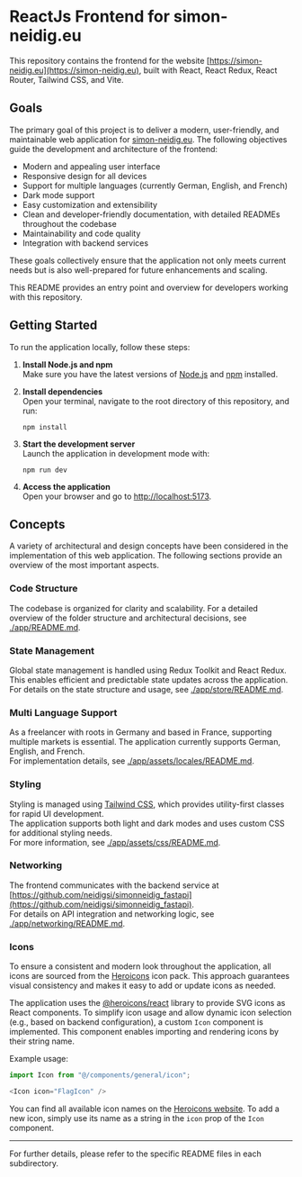 # ReactJs Frontend for simon-neidig.eu

This repository contains the frontend for the website [https://simon-neidig.eu](https://simon-neidig.eu), built with React, React Redux, React Router, Tailwind CSS, and Vite.

## Goals

The primary goal of this project is to deliver a modern, user-friendly, and maintainable web application for [simon-neidig.eu](https://simon-neidig.eu). The following objectives guide the development and architecture of the frontend:

- Modern and appealing user interface
- Responsive design for all devices
- Support for multiple languages (currently German, English, and French)
- Dark mode support
- Easy customization and extensibility
- Clean and developer-friendly documentation, with detailed READMEs throughout the codebase
- Maintainability and code quality
- Integration with backend services

These goals collectively ensure that the application not only meets current needs but is also well-prepared for future enhancements and scaling.

This README provides an entry point and overview for developers working with this repository.

## Getting Started

To run the application locally, follow these steps:

1. **Install Node.js and npm**  
   Make sure you have the latest versions of [Node.js](https://nodejs.org/en/download/) and [npm](https://www.npmjs.com/) installed.

2. **Install dependencies**  
   Open your terminal, navigate to the root directory of this repository, and run:
   ```
   npm install
   ```

3. **Start the development server**  
   Launch the application in development mode with:
   ```
   npm run dev
   ```

4. **Access the application**  
   Open your browser and go to [http://localhost:5173](http://localhost:5173).

## Concepts

A variety of architectural and design concepts have been considered in the implementation of this web application. The following sections provide an overview of the most important aspects.

### Code Structure

The codebase is organized for clarity and scalability. For a detailed overview of the folder structure and architectural decisions, see [./app/README.md](./app/README.md).

### State Management

Global state management is handled using Redux Toolkit and React Redux. This enables efficient and predictable state updates across the application.  
For details on the state structure and usage, see [./app/store/README.md](./app/store/README.md).

### Multi Language Support

As a freelancer with roots in Germany and based in France, supporting multiple markets is essential. The application currently supports German, English, and French.  
For implementation details, see [./app/assets/locales/README.md](./app/assets/locales/README.md).

### Styling

Styling is managed using [Tailwind CSS](https://tailwindcss.com/), which provides utility-first classes for rapid UI development.  
The application supports both light and dark modes and uses custom CSS for additional styling needs.  
For more information, see [./app/assets/css/README.md](./app/assets/css/README.md).

### Networking

The frontend communicates with the backend service at [https://github.com/neidigsi/simonneidig_fastapi](https://github.com/neidigsi/simonneidig_fastapi).  
For details on API integration and networking logic, see [./app/networking/README.md](./app/networking/README.md).

### Icons

To ensure a consistent and modern look throughout the application, all icons are sourced from the [Heroicons](https://heroicons.com) icon pack. This approach guarantees visual consistency and makes it easy to add or update icons as needed.

The application uses the [@heroicons/react](https://www.npmjs.com/package/@heroicons/react) library to provide SVG icons as React components. To simplify icon usage and allow dynamic icon selection (e.g., based on backend configuration), a custom `Icon` component is implemented. This component enables importing and rendering icons by their string name.

Example usage:

```typescript
import Icon from "@/components/general/icon";

<Icon icon="FlagIcon" />
```

You can find all available icon names on the [Heroicons website](https://heroicons.com). To add a new icon, simply use its name as a string in the `icon` prop of the `Icon` component.

---

For further details, please refer to the specific README files in each subdirectory.